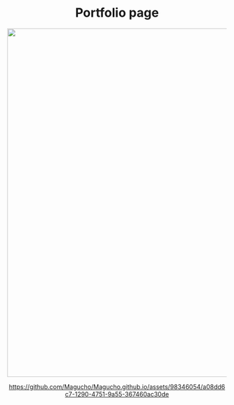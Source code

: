 <html>
  <div align=center>
    <h1>
      Portfolio page
    </h1>
    <img src="https://github.com/Magucho/Magucho.github.io/assets/98346054/c22ef9ed-869b-4462-9937-7b899acd7e41" width=800>
   

 

https://github.com/Magucho/Magucho.github.io/assets/98346054/a08dd6c7-1290-4751-9a55-367460ac30de





  </div>
</html>
